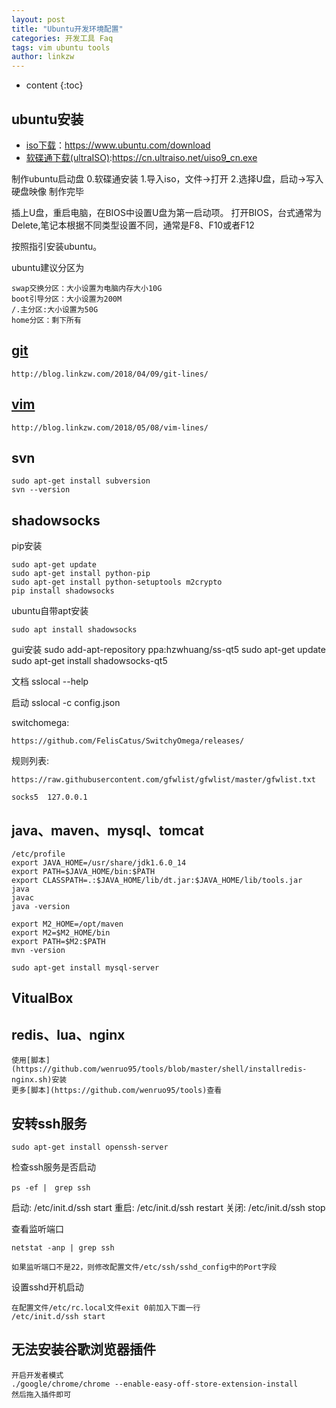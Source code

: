 ```yaml
---
layout: post
title: "Ubuntu开发环境配置"
categories: 开发工具 Faq
tags: vim ubuntu tools
author: linkzw
---
```


* content
{:toc}


## ubuntu安装
	
* [iso下载](https://www.ubuntu.com/download)：https://www.ubuntu.com/download
* [软碟通下载(ultraISO)](https://cn.ultraiso.net/uiso9_cn.exe):https://cn.ultraiso.net/uiso9_cn.exe

制作ubuntu启动盘
	0.软碟通安装
	1.导入iso，文件->打开
	2.选择U盘，启动->写入硬盘映像
	制作完毕
	
	
插上U盘，重启电脑，在BIOS中设置U盘为第一启动项。
打开BIOS，台式通常为Delete,笔记本根据不同类型设置不同，通常是F8、F10或者F12
	
按照指引安装ubuntu。

ubuntu建议分区为
	
	swap交换分区：大小设置为电脑内存大小10G
	boot引导分区：大小设置为200M
	/.主分区:大小设置为50G
	home分区：剩下所有
	
	
## [git](http://blog.linkzw.com/2018/04/09/git-lines/)

	http://blog.linkzw.com/2018/04/09/git-lines/
	
## [vim](http://blog.linkzw.com/2018/05/08/vim-lines/)

	http://blog.linkzw.com/2018/05/08/vim-lines/
	
## svn

	sudo apt-get install subversion
	svn --version

## shadowsocks

pip安装

	sudo apt-get update
	sudo apt-get install python-pip
	sudo apt-get install python-setuptools m2crypto
	pip install shadowsocks

ubuntu自带apt安装

	sudo apt install shadowsocks

gui安装
	sudo add-apt-repository ppa:hzwhuang/ss-qt5
	sudo apt-get update
	sudo apt-get install shadowsocks-qt5
	
文档
	sslocal --help

启动
	sslocal -c config.json 

switchomega:

	https://github.com/FelisCatus/SwitchyOmega/releases/

规则列表:

	https://raw.githubusercontent.com/gfwlist/gfwlist/master/gfwlist.txt
	
	socks5	127.0.0.1 
	
	
## java、maven、mysql、tomcat

	/etc/profile
	export JAVA_HOME=/usr/share/jdk1.6.0_14 
	export PATH=$JAVA_HOME/bin:$PATH 
	export CLASSPATH=.:$JAVA_HOME/lib/dt.jar:$JAVA_HOME/lib/tools.jar 
	java
	javac 
	java -version
	
	export M2_HOME=/opt/maven
	export M2=$M2_HOME/bin
	export PATH=$M2:$PATH
	mvn -version

	sudo apt-get install mysql-server
	
	
## VitualBox
	
	
	
## redis、lua、nginx

	使用[脚本](https://github.com/wenruo95/tools/blob/master/shell/installredis-nginx.sh)安装
	更多[脚本](https://github.com/wenruo95/tools)查看


## 安转ssh服务

	sudo apt-get install openssh-server
	
检查ssh服务是否启动
	
	ps -ef |　grep ssh

启动: /etc/init.d/ssh start
重启: /etc/init.d/ssh restart
关闭: /etc/init.d/ssh stop

查看监听端口

	netstat -anp | grep ssh

	如果监听端口不是22，则修改配置文件/etc/ssh/sshd_config中的Port字段

设置sshd开机启动
	
	在配置文件/etc/rc.local文件exit 0前加入下面一行
	/etc/init.d/ssh start

## 无法安装谷歌浏览器插件

	开启开发者模式
	./google/chrome/chrome --enable-easy-off-store-extension-install
	然后拖入插件即可
	
	
